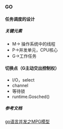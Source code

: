 ### GO

#### 任务调度的设计

##### 关键元素

- M-> 操作系统中的线程
- P->并发单元，CPU核心
- G->工作任务



#### 切换点（G主动交出控制权）

- I/O，select
- channel
- 等待锁
- runtime.Gosched()





##### 参考文档

[go语言并发之MPG模型](https://zhuanlan.zhihu.com/p/62683990)
